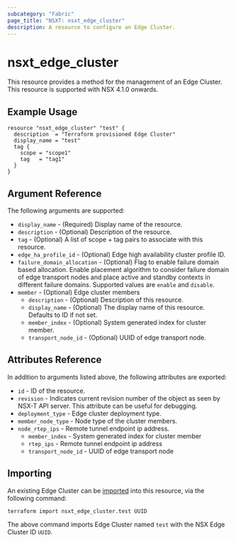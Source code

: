 ```yaml
---
subcategory: "Fabric"
page_title: "NSXT: nsxt_edge_cluster"
description: A resource to configure an Edge Cluster.
---
```


# nsxt_edge_cluster

This resource provides a method for the management of an Edge Cluster.
This resource is supported with NSX 4.1.0 onwards.

## Example Usage

```hcl
resource "nsxt_edge_cluster" "test" {
  description  = "Terraform provisioned Edge Cluster"
  display_name = "test"
  tag {
    scope = "scope1"
    tag   = "tag1"
  }
}
```

## Argument Reference

The following arguments are supported:

* `display_name` - (Required) Display name of the resource.
* `description` - (Optional) Description of the resource.
* `tag` - (Optional) A list of scope + tag pairs to associate with this resource.
* `edge_ha_profile_id` - (Optional) Edge high availability cluster profile ID.
* `failure_domain_allocation` - (Optional) Flag to enable failure domain based allocation. Enable placement algorithm to consider failure domain of edge transport nodes and place active and standby contexts in different failure domains. Supported values are `enable` and `disable`.
* `member` - (Optional) Edge cluster members
    * `description` - (Optional) Description of this resource.
    * `display_name` - (Optional) The display name of this resource. Defaults to ID if not set.
    * `member_index` - (Optional) System generated index for cluster member.
    * `transport_node_id` - (Optional) UUID of edge transport node.

## Attributes Reference

In addition to arguments listed above, the following attributes are exported:

* `id` - ID of the resource.
* `revision` - Indicates current revision number of the object as seen by NSX-T API server. This attribute can be useful for debugging.
* `deployment_type` - Edge cluster deployment type.
* `member_node_type` - Node type of the cluster members.
* `node_rtep_ips` - Remote tunnel endpoint ip address.
    * `member_index` - System generated index for cluster member
    * `rtep_ips` - Remote tunnel endpoint ip address
    * `transport_node_id` - UUID of edge transport node

## Importing

An existing Edge Cluster can be [imported][docs-import] into this resource, via the following command:

[docs-import]: https://developer.hashicorp.com/terraform/cli/import

```shell
terraform import nsxt_edge_cluster.test UUID
```

The above command imports Edge Cluster named `test` with the NSX Edge Cluster ID `UUID`.
